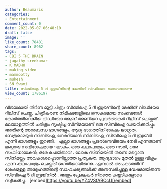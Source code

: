 ```yaml
---
author: Beaumaris
categories:
- Entertainment
comment_count: 0
date: 2022-05-07 06:48:10
draft: false
image: ''
like_count: 78481
share_count: 8962
tags:
- CBI 5 THE BRAIN
- jagathy sreekumar
- K MADHU
- making video
- mammootty
- mukesh
- SN Swami
title: സിബിഐ 5 ദി ബ്രയ്‌നിന്റെ മേക്കിങ് വിഡിയോ വൈറലാകുന്നു
view_count: 1786197
---
```


വിജയമായി തീർന്ന മ്മൂട്ടി ചിത്രം സിബിഐ 5 ദി ബ്രയ്‌നിന്റെ മേക്കിങ് വിഡിയോ റിലീസ് ചെയ്തു. ചിത്രീകരണ നിമിഷങ്ങളിലെ രസകരമായ സംഭവങ്ങൾ കോർത്തിണക്കിയ വിഡിയോ ആണ് അണിയറ പ്രവർത്തകർ റിലീസ് ചെയ്തത്. മലയാളത്തിൽ ചരിത്രം സൃഷ്ടിച്ച സിനിമയാണ് ഒരു സിബിഐ ഡയറിക്കുറിപ്പും അതിന്റെ അനുബന്ധ ഭാഗങ്ങളും. ആദ്യ ഭാഗത്തിന് ശേഷം ജാഗ്രത, സേതുരാമയ്യർ സിബിഐ, നേരറിയാൻ സിബിഐ, സിബിഐ 5 ദി ബ്രയ്ൻ എന്നീ ഭാഗങ്ങളും ഇറങ്ങി. &nbsp; എല്ലാ ഭാഗങ്ങളും പ്രദര്ശനവിജയം നേടി എന്നതാണ് മറ്റൊരു സവിശേഷമായ ഘടകം. ഒരേ കഥാപാത്രം, ഒരേ നടൻ, ഒരേ സംവിധായകൻ, ഒരേ രചയിതാവ് . ലോക സിനിമയിൽ തന്നെ മറ്റൊരു സിനിമയ്ക്കും അവകാശപ്പെടാനില്ലാത്ത പ്രത്യകത. ആദ്യഭാഗം മുതൽ ഉള്ള വിക്രം എന്ന കഥാപാത്രം ചെയ്തത് ജഗതിയായിരുന്നു. എന്നാൽ അപകടത്തിന് ശേഷമുള്ള അദ്ദേഹത്തിന്റെ സാഹചര്യങ്ങൾക്ക് അനുസരിച്ചുള്ള വേഷമായിരുന്നു സിബിഐ 5 ദി ബ്രയ്‌നിൽ . അതും പ്രേക്ഷകർ നിറഞ്ഞ കയ്യടികളോടെ സ്വീകരിച്ചു. &nbsp; [embed]https://youtu.be/YZ4VSfABCcU[/embed]